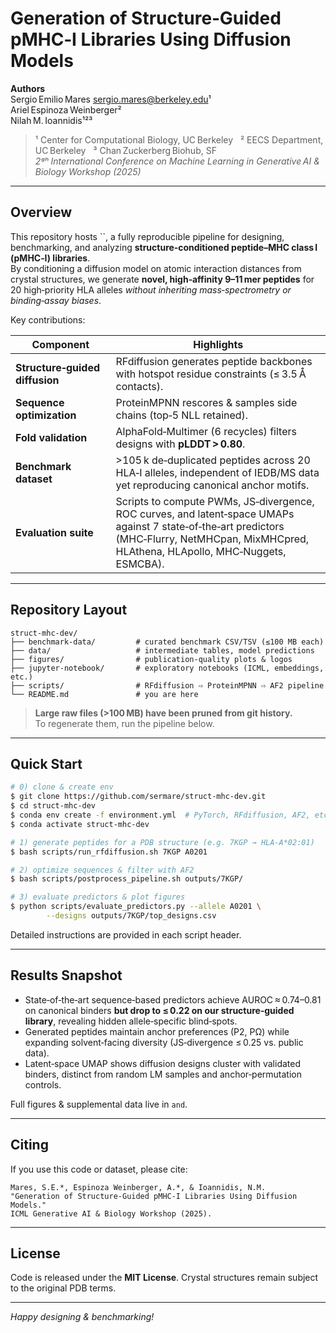 # Generation of Structure‑Guided pMHC‑I Libraries Using Diffusion Models

**Authors**\
Sergio Emilio Mares [sergio.mares@berkeley.edu](mailto\:sergio.mares@berkeley.edu)¹\
Ariel Espinoza Weinberger²\
Nilah M. Ioannidis¹²³

> ¹ Center for Computational Biology, UC Berkeley   ² EECS Department, UC Berkeley   ³ Chan Zuckerberg Biohub, SF\
> *2ᵍʰ International Conference on Machine Learning in Generative AI & Biology Workshop (2025)*

---

## Overview

This repository hosts ``, a fully reproducible pipeline for designing, benchmarking, and analyzing **structure‑conditioned peptide–MHC class I (pMHC‑I) libraries**.\
By conditioning a diffusion model on atomic interaction distances from crystal structures, we generate **novel, high‑affinity 9–11 mer peptides** for 20 high‑priority HLA alleles *without inheriting mass‑spectrometry or binding‑assay biases*.

Key contributions:

| Component                      | Highlights                                                                                                                                                                                     |
| ------------------------------ | ---------------------------------------------------------------------------------------------------------------------------------------------------------------------------------------------- |
| **Structure‑guided diffusion** | RFdiffusion generates peptide backbones with hotspot residue constraints (≤ 3.5 Å contacts).                                                                                                   |
| **Sequence optimization**      | ProteinMPNN rescores & samples side chains (top‑5 NLL retained).                                                                                                                               |
| **Fold validation**            | AlphaFold‑Multimer (6 recycles) filters designs with **pLDDT > 0.80**.                                                                                                                         |
| **Benchmark dataset**          | >105 k de‑duplicated peptides across 20 HLA‑I alleles, independent of IEDB/MS data yet reproducing canonical anchor motifs.                                                                    |
| **Evaluation suite**           | Scripts to compute PWMs, JS‑divergence, ROC curves, and latent‑space UMAPs against 7 state‑of‑the‑art predictors (MHC‑Flurry, NetMHCpan, MixMHCpred, HLAthena, HLApollo, MHC‑Nuggets, ESMCBA). |

---

## Repository Layout

```
struct-mhc-dev/
├── benchmark-data/         # curated benchmark CSV/TSV (≤100 MB each)
├── data/                   # intermediate tables, model predictions
├── figures/                # publication‑quality plots & logos
├── jupyter-notebook/       # exploratory notebooks (ICML, embeddings, etc.)
├── scripts/                # RFdiffusion ⇨ ProteinMPNN ⇨ AF2 pipeline
└── README.md               # you are here
```

> **Large raw files (>100 MB) have been pruned from git history.**\
> To regenerate them, run the pipeline below.

---

## Quick Start

```bash
# 0) clone & create env
$ git clone https://github.com/sermare/struct-mhc-dev.git
$ cd struct-mhc-dev
$ conda env create -f environment.yml  # PyTorch, RFdiffusion, AF2, etc.
$ conda activate struct-mhc-dev

# 1) generate peptides for a PDB structure (e.g. 7KGP → HLA‑A*02:01)
$ bash scripts/run_rfdiffusion.sh 7KGP A0201

# 2) optimize sequences & filter with AF2
$ bash scripts/postprocess_pipeline.sh outputs/7KGP/

# 3) evaluate predictors & plot figures
$ python scripts/evaluate_predictors.py --allele A0201 \
        --designs outputs/7KGP/top_designs.csv
```

Detailed instructions are provided in each script header.

---

## Results Snapshot

- State‑of‑the‑art sequence‑based predictors achieve AUROC ≈ 0.74–0.81 on canonical binders **but drop to ≤ 0.22 on our structure‑guided library**, revealing hidden allele‑specific blind‑spots.
- Generated peptides maintain anchor preferences (P2, PΩ) while expanding solvent‑facing diversity (JS‑divergence ≤ 0.25 vs. public data).
- Latent‑space UMAP shows diffusion designs cluster with validated binders, distinct from random LM samples and anchor‑permutation controls.

Full figures & supplemental data live in `` and ``.

---

## Citing

If you use this code or dataset, please cite:

```text
Mares, S.E.*, Espinoza Weinberger, A.*, & Ioannidis, N.M.
"Generation of Structure‑Guided pMHC‑I Libraries Using Diffusion Models." 
ICML Generative AI & Biology Workshop (2025).
```

---

## License

Code is released under the **MIT License**. Crystal structures remain subject to the original PDB terms.

---

*Happy designing & benchmarking!*

